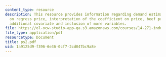 ```yaml
---
content_type: resource
description: This resource provides information regarding demand estimation and questions
  on regress price, interpretation of the coefficient on price, beef prices as an
  additional covariate and inclusion of more variables.
file: https://ol-ocw-studio-app-qa.s3.amazonaws.com/courses/14-271-industrial-organization-i-fall-2005/1a9125d9f3966e360cf72cd047bc9a8e_ps2.pdf
file_type: application/pdf
resourcetype: Document
title: ps2.pdf
uid: 1a9125d9-f396-6e36-0cf7-2cd047bc9a8e
---
```

